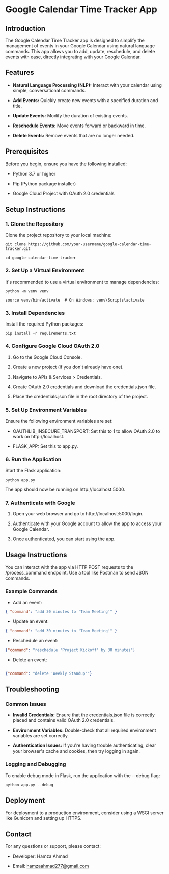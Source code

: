 Google Calendar Time Tracker App
================================

Introduction
------------

The Google Calendar Time Tracker app is designed to simplify the management of events in your Google Calendar using natural language commands. This app allows you to add, update, reschedule, and delete events with ease, directly integrating with your Google Calendar.

Features
--------

-   **Natural Language Processing (NLP):** Interact with your calendar using simple, conversational commands.

-   **Add Events:** Quickly create new events with a specified duration and title.

-   **Update Events:** Modify the duration of existing events.

-   **Reschedule Events:** Move events forward or backward in time.

-   **Delete Events:** Remove events that are no longer needed.

Prerequisites
-------------

Before you begin, ensure you have the following installed:

-   Python 3.7 or higher

-   Pip (Python package installer)

-   Google Cloud Project with OAuth 2.0 credentials

Setup Instructions
------------------

### 1\. Clone the Repository

Clone the project repository to your local machine:

```
git clone https://github.com/your-username/google-calendar-time-tracker.git

cd google-calendar-time-tracker
```

### 2\. Set Up a Virtual Environment

It's recommended to use a virtual environment to manage dependencies:

```
python -m venv venv

source venv/bin/activate  # On Windows: venv\Scripts\activate
```

### 3\. Install Dependencies

Install the required Python packages:


```
pip install -r requirements.txt
```

### 4\. Configure Google Cloud OAuth 2.0

1.  Go to the Google Cloud Console.

2.  Create a new project (if you don't already have one).

3.  Navigate to APIs & Services > Credentials.

4.  Create OAuth 2.0 credentials and download the credentials.json file.

5.  Place the credentials.json file in the root directory of the project.

### 5\. Set Up Environment Variables

Ensure the following environment variables are set:

-   OAUTHLIB_INSECURE_TRANSPORT: Set this to 1 to allow OAuth 2.0 to work on http://localhost.

-   FLASK_APP: Set this to app.py.

### 6\. Run the Application

Start the Flask application:

```
python app.py
```

The app should now be running on http://localhost:5000.

### 7\. Authenticate with Google

1.  Open your web browser and go to http://localhost:5000/login.

2.  Authenticate with your Google account to allow the app to access your Google Calendar.

3.  Once authenticated, you can start using the app.

Usage Instructions
------------------

You can interact with the app via HTTP POST requests to the /process_command endpoint. Use a tool like Postman to send JSON commands.

### Example Commands

-   Add an event:

```json
{ "command": "add 30 minutes to 'Team Meeting'" }
```

-   Update an event:

```json
{ "command": "add 30 minutes to 'Team Meeting'" }
```

-   Reschedule an event:

```json
{"command": "reschedule 'Project Kickoff' by 30 minutes"}
```

-   Delete an event:

```json

{"command": "delete 'Weekly Standup'"}

```

Troubleshooting
---------------

### Common Issues

-   **Invalid Credentials:** Ensure that the credentials.json file is correctly placed and contains valid OAuth 2.0 credentials.

-   **Environment Variables:** Double-check that all required environment variables are set correctly.

-   **Authentication Issues:** If you're having trouble authenticating, clear your browser's cache and cookies, then try logging in again.

### Logging and Debugging

To enable debug mode in Flask, run the application with the --debug flag:

```
python app.py --debug
```

Deployment
----------

For deployment to a production environment, consider using a WSGI server like Gunicorn and setting up HTTPS.


Contact
-------

For any questions or support, please contact:

-   Developer: Hamza Ahmad

-   Email: hamzaahmad277@gmail.com
